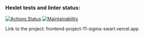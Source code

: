 ### Hexlet tests and linter status:
[![Actions Status](https://github.com/daevv/frontend-project-11/workflows/hexlet-check/badge.svg)](https://github.com/daevv/frontend-project-11/actions)
[![Maintainability](https://api.codeclimate.com/v1/badges/4a18e42ff4d381568d4e/maintainability)](https://codeclimate.com/github/daevv/frontend-project-11/maintainability)

Link to the project: frontend-project-11-sigma-swart.vercel.app